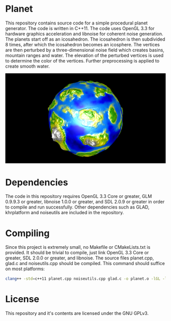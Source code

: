 # Planet

This repository contains source code for a simple procedural planet generator. The code is written in C++11. The code uses OpenGL 3.3 for hardware graphics acceleration and libnoise for coherent noise generation. The planets start off as an icosahedron. The icosahedron is then subdivided 8 times, after which the icosahedron becomes an icosphere. The vertices are then perturbed by a three-dimensional noise field which creates basins, mountain ranges and water. The elevation of the perturbed vertices is used to determine the color of the vertices. Further preprocessing is applied to create smooth water.

![Alt text](https://github.com/CobaltXII/planet/blob/master/screenshot.png?raw=true)

# Dependencies

The code in this repository requires OpenGL 3.3 Core or greater, GLM 0.9.9.3 or greater, libnoise 1.0.0 or greater, and SDL 2.0.9 or greater in order to compile and run successfully. Other dependencies such as GLAD, khrplatform and noiseutils are included in the repository.

# Compiling

Since this project is extremely small, no Makefile or CMakeLists.txt is provided. It should be trivial to compile, just link OpenGL 3.3 Core or greater, SDL 2.0.0 or greater, and libnoise. The source files planet.cpp, glad.c and noiseutils.cpp should be compiled. This command should suffice on most platforms:

```bash
clang++ -std=c++11 planet.cpp noiseutils.cpp glad.c -o planet.o -lGL -lSDL2 -llibnoise -Ofast && ./planet.o
```

# License

This repository and it's contents are licensed under the GNU GPLv3.